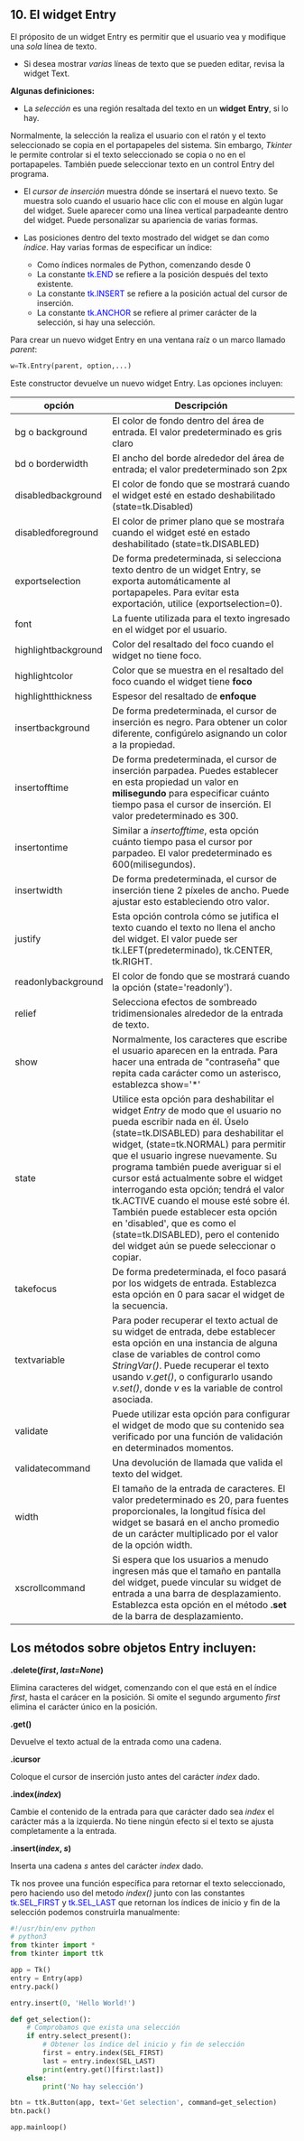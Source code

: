 ## 10. El widget Entry

El próposito de un widget Entry es permitir que el usuario vea y modifique una *sola* línea de texto.  

- Si desea mostrar *varias* líneas de texto que se pueden editar, revisa la widget Text. 


**Algunas definiciones:**  

- La *selección* es una región resaltada del texto en un **widget** **Entry**, si lo hay.  

Normalmente, la selección la realiza el usuario con el ratón y el texto seleccionado se copia en el portapapeles del sistema. Sin embargo, *Tkinter* le permite controlar si el texto seleccionado se copia o no en el portapapeles. También puede seleccionar texto en un control Entry del programa.

- El *cursor de inserción* muestra dónde se insertará el nuevo texto. Se muestra solo cuando el usuario hace clic con el mouse en algún lugar del widget. Suele aparecer como una línea vertical parpadeante dentro del widget. Puede personalizar su apariencia de varias formas.  

- Las posiciones dentro del texto mostrado del widget se dan como *índice*. Hay varias formas de especificar un índice:  
    - Como índices normales de Python, comenzando desde 0
    - La constante <font color="blue">tk.END</font> se refiere a la posición después del texto existente.
    - La constante <font color="blue">tk.INSERT</font> se refiere a la posición actual del cursor de inserción.
    - La constante <font color="blue">tk.ANCHOR</font> se refiere al primer carácter de la selección, si hay una selección.  

Para crear un nuevo widget Entry en una ventana raíz o un marco llamado *parent*:  

```python
w=Tk.Entry(parent, option,...)
```

Este constructor devuelve un nuevo widget Entry. Las opciones incluyen:  

|opción|Descripción|
|------|-----------|
|bg o background|El color de fondo dentro del área de entrada. El valor predeterminado es gris claro|
|bd o borderwidth|El ancho del borde alrededor del área de entrada; el valor predeterminado son 2px|
|disabledbackground|El color de fondo que se mostrará cuando el widget esté en estado deshabilitado (state=tk.Disabled)|
|disabledforeground|El color de primer plano que se mostraŕa cuando el widget esté en estado deshabilitado (state=tk.DISABLED)|
|exportselection|De forma predeterminada, si selecciona texto dentro de un widget Entry, se exporta automáticamente al portapapeles. Para evitar esta exportación, utilice (exportselection=0).|
|font|La fuente utilizada para el texto ingresado en el widget por el usuario.|
|highlightbackground|Color del resaltado del foco cuando el widget no tiene foco.|
|highlightcolor|Color que se muestra en el resaltado del foco cuando el widget tiene **foco**|
|highlightthickness|Espesor del resaltado de **enfoque**|
|insertbackground|De forma predeterminada, el cursor de inserción es negro. Para obtener un color diferente, configúrelo asignando un color a la propiedad.|
|insertofftime|De forma predeterminada, el cursor de inserción parpadea. Puedes establecer en esta propiedad un valor en **milisegundo** para especificar cuánto tiempo pasa el cursor de inserción. El valor predeterminado es 300.|
|insertontime|Similar a *insertofftime*, esta opción cuánto tiempo pasa el cursor por parpadeo. El valor predeterminado es 600(milisegundos).|
|insertwidth|De forma predeterminada, el cursor de inserción tiene 2 píxeles de ancho. Puede ajustar esto estableciendo otro valor.|
|justify|Esta opción controla cómo se jutifica el texto cuando el texto no llena el ancho del widget. El valor puede ser tk.LEFT(predeterminado), tk.CENTER, tk.RIGHT.|
|readonlybackground|El color de fondo que se mostrará cuando la opción (state='readonly').|
|relief|Selecciona efectos de sombreado tridimensionales alrededor de la entrada de texto.|
|show|Normalmente, los caracteres que escribe el usuario aparecen en la entrada. Para hacer una entrada de "contraseña" que repita cada carácter como un asterisco, establezca show='*'|
|state|Utilice esta opción para deshabilitar el widget *Entry* de modo que el usuario no pueda escribir nada en él. Úselo (state=tk.DISABLED) para deshabilitar el widget, (state=tk.NORMAL) para permitir que el usuario ingrese nuevamente. Su programa también puede averiguar si el cursor está actualmente sobre el widget interrogando esta opción; tendrá el valor tk.ACTIVE cuando el mouse esté sobre él. También puede establecer esta opción en 'disabled', que es como el (state=tk.DISABLED), pero el contenido del widget aún se puede seleccionar o copiar.|
|takefocus|De forma predeterminada, el foco pasará por los widgets de entrada. Establezca esta opción en 0 para sacar el widget de la secuencia.|
|textvariable|Para poder recuperar el texto actual de su widget de entrada, debe establecer esta opción en una instancia de alguna clase de variables de control como *StringVar()*. Puede recuperar el texto usando *v.get()*, o configurarlo usando *v.set()*, donde *v* es la variable de control asociada.|
|validate|Puede utilizar esta opción para configurar el widget de modo que su contenido sea verificado por una función de validación en determinados momentos.|
|validatecommand|Una devolución de llamada que valida el texto del widget.|
|width|El tamaño de la entrada de caracteres. El valor predeterminado es 20, para fuentes proporcionales, la longitud física del widget se basará en el ancho promedio de un carácter multiplicado por el valor de la opción  width.|
|xscrollcommand|Si espera que los usuarios a menudo ingresen más que el tamaño en pantalla del widget, puede vincular su widget de entrada a una barra de desplazamiento. Establezca esta opción en el método **.set** de la barra de desplazamiento.|



## Los métodos sobre objetos Entry incluyen:

**.delete(*first*, *last=None*)**

Elimina caracteres del widget, comenzando con el que está en el índice *first*, hasta el carácer en la posición. Si omite el segundo argumento *first* elimina el carácter único en la posición. 

**.get()** 

Devuelve el texto actual de la entrada como una cadena.


**.icursor**

Coloque el cursor de inserción justo antes del carácter *index* dado.


**.index(*index*)**

Cambie el contenido de la entrada para que carácter dado sea *index* el carácter más a la izquierda. No tiene ningún efecto si el texto se ajusta completamente a la entrada.

**.insert(*index*, *s*)**

Inserta una cadena *s* antes del carácter *index* dado.


Tk nos provee una función específica para retornar el texto seleccionado, pero haciendo uso del metodo *index()* junto con las constantes <font color="blue">tk.SEL_FIRST</font> y <font color="blue">tk.SEL_LAST</font> que retornan los índices de inicio y fin de la selección podemos construirla manualmente:  

```python
#!/usr/bin/env python
# python3
from tkinter import *
from tkinter import ttk

app = Tk()
entry = Entry(app)
entry.pack()

entry.insert(0, 'Hello World!')

def get_selection():
	# Comprobamos que exista una selección
	if entry.select_present():
		# Obtener los índice del inicio y fin de selección
		first = entry.index(SEL_FIRST)
		last = entry.index(SEL_LAST)
		print(entry.get()[first:last])
	else:
		print('No hay selección')

btn = ttk.Button(app, text='Get selection', command=get_selection)		
btn.pack()

app.mainloop()	
```
